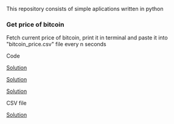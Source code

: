 This repository consists of simple aplications written in python

### Get price of bitcoin

Fetch current price of bitcoin, print it in terminal and paste it into "bitcoin_price.csv" file every n seconds

Code

[Solution](API_Zonda/get_bitcoin_price.py)

[Solution](API_Zonda/fetch_values.py)

[Solution](API_Zonda/manage_data.py)

CSV file

[Solution](API_Zonda/bitcoin_price.csv)